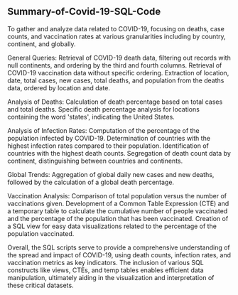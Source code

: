 ## Summary-of-Covid-19-SQL-Code

To gather and analyze data related to COVID-19, focusing on deaths, case counts, and vaccination rates at various granularities including by country, continent, and globally.

General Queries:
Retrieval of COVID-19 death data, filtering out records with null continents, and ordering by the third and fourth columns.
Retrieval of COVID-19 vaccination data without specific ordering.
Extraction of location, date, total cases, new cases, total deaths, and population from the deaths data, ordered by location and date.

Analysis of Deaths:
Calculation of death percentage based on total cases and total deaths.
Specific death percentage analysis for locations containing the word 'states', indicating the United States.

Analysis of Infection Rates:
Computation of the percentage of the population infected by COVID-19.
Determination of countries with the highest infection rates compared to their population.
Identification of countries with the highest death counts.
Segregation of death count data by continent, distinguishing between countries and continents.

Global Trends:
Aggregation of global daily new cases and new deaths, followed by the calculation of a global death percentage.

Vaccination Analysis:
Comparison of total population versus the number of vaccinations given.
Development of a Common Table Expression (CTE) and a temporary table to calculate the cumulative number of people vaccinated and the percentage of the population that has been vaccinated.
Creation of a SQL view for easy data visualizations related to the percentage of the population vaccinated.

Overall, the SQL scripts serve to provide a comprehensive understanding of the spread and impact of COVID-19, using death counts, infection rates, and vaccination metrics as key indicators. The inclusion of various SQL constructs like views, CTEs, and temp tables enables efficient data manipulation, ultimately aiding in the visualization and interpretation of these critical datasets.
